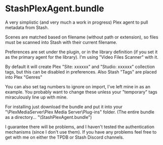 # StashPlexAgent.bundle
A very simplistic (and very much a work in progress) Plex agent to pull metadata from Stash.

Scenes are matched based on filename (without path or extension), so files must be scanned into Stash with their current filename.

Preferences are set under the plugin, or in the library definition (if you set it as the primary agent for the library).  I'm using "Video Files Scanner" with it.

By default it will create Plex "Site: xxxxxx" and "Studio: xxxxxx" collection tags, but this can be disabled in preferences.  Also Stash "Tags" are placed into Plex "Genres"

You can also set tag numbers to ignore on import, I've left mine in as an example.  You probably want to change these unless your "temporary" tags miraculously line up with mine. 

For installing just download the bundle and put it into your "\PlexMediaServer\Plex Media Server\Plug-ins" folder.  (The entire bundle as a directory...  "\StashPlexAgent.bundle")

I guarantee there will be problems, and I haven't tested the authentication mechanisms (since I don't use them).  If you have any problems feel free to get with me on either the TPDB or Stash Discord channels.
